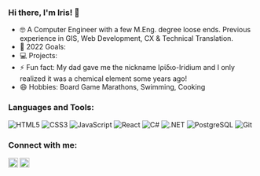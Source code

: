 ### Hi there, I'm Iris! 👋

- 🤓 A Computer Engineer with a few M.Eng. degree loose ends. Previous experience in GIS, Web Development, CX & Technical Translation.
- 🎯 2022 Goals:
- 💻 Projects: 
- ⚡ Fun fact: My dad gave me the nickname Ιρίδιο-Iridium and I only realized it was a chemical element some years ago!
- 😄 Hobbies: Board Game Marathons, Swimming, Cooking

### Languages and Tools:
<p>
<img src="https://img.shields.io/badge/HTML5-E34F26?logo=html5&logoColor=white&style=flat" alt="HTML5">
<img src="https://img.shields.io/badge/CSS3-1572B6?logo=css3&logoColor=white&style=flat" alt="CSS3">
<img src="https://img.shields.io/badge/JavaScript-F7DF1E?logo=javascript&logoColor=white&style=flat" alt="JavaScript">
<img src="https://img.shields.io/badge/React-61DAFB?logo=react&logoColor=white&style=flat" alt="React">
<img src="https://img.shields.io/badge/C%23-239120?logo=c-sharp&logoColor=white&style=flat" alt="C#">
<img src="https://img.shields.io/badge/.NET-5C2D91?logo=.net&logoColor=white&style=flat" alt=".NET">
<img src="https://img.shields.io/badge/PostgreSQL-316192?logo=postgresql&logoColor=white&style=flat" alt="PostgreSQL">  
<img src="https://img.shields.io/badge/Git-F05032?logo=git&logoColor=white&style=flat" alt="Git">
</p>


### Connect with me:

[<img align="left" alt="Iris Diakoumi | LinkedIn" width="20px" src="https://cdn.jsdelivr.net/npm/simple-icons@v3/icons/linkedin.svg" />][linkedin] 
[<img align="left" alt="irisdiakoumi | Twitter" width="20px" src="https://cdn.jsdelivr.net/npm/simple-icons@v3/icons/twitter.svg" />][twitter] 
                                                                                                                                                                     
<br>

[linkedin]: https://www.linkedin.com/in/irisdiakoumi/
[twitter]: https://twitter.com/irisdiakoumi


